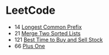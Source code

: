 # LeetCode

- 14 [Longest Common Prefix
](https://leetcode.com/problems/longest-common-prefix/)
- 21 [Merge Two Sorted Lists
](https://leetcode.com/problems/merge-two-sorted-lists/)
- 121 [Best Time to Buy and Sell Stock
](https://leetcode.com/problems/best-time-to-buy-and-sell-stock/)
- 66 [Plus One](https://leetcode.com/problems/plus-one/)